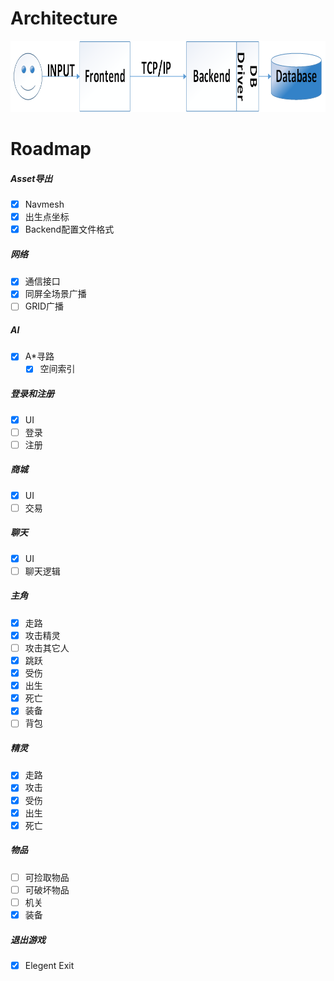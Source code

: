 # Architecture
<img src="Doc/pic/architecture.png" height=114></img>

# __Roadmap__

##### __Asset导出__
  - [x] Navmesh
  - [x] 出生点坐标
  - [x] Backend配置文件格式

##### __网络__
  - [x] 通信接口
  - [x] 同屏全场景广播
  - [ ] GRID广播

##### __AI__
  - [x] A\*寻路
    - [x] 空间索引

##### __登录和注册__
  - [x] UI
  - [ ] 登录
  - [ ] 注册

##### __商城__
  - [x] UI
  - [ ] 交易

##### __聊天__
  - [x] UI
  - [ ] 聊天逻辑

##### __主角__
  - [x] 走路
  - [x] 攻击精灵
  - [ ] 攻击其它人
  - [x] 跳跃
  - [x] 受伤
  - [x] 出生
  - [x] 死亡
  - [x] 装备
  - [ ] 背包

##### __精灵__
  - [x] 走路
  - [x] 攻击
  - [x] 受伤
  - [x] 出生
  - [x] 死亡

##### __物品__
  - [ ] 可捡取物品
  - [ ] 可破坏物品
  - [ ] 机关
  - [x] 装备

##### __退出游戏__
  - [x] Elegent Exit
